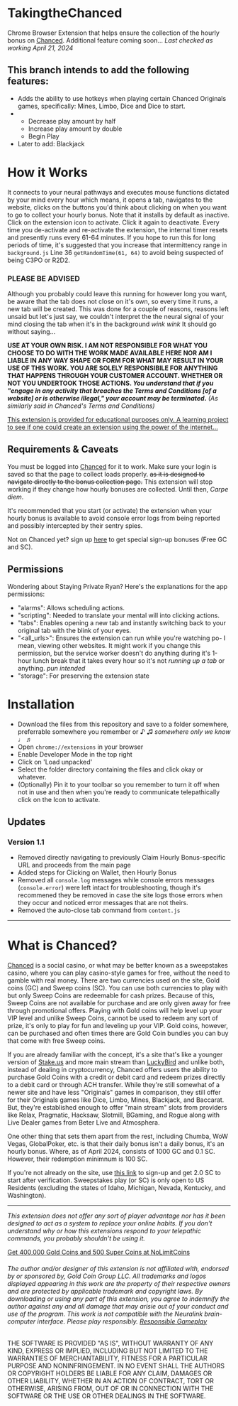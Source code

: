 # TakingtheChanced
Chrome Browser Extension that helps ensure the collection of the hourly bonus on [Chanced](https://www.chanced.com/c/4zfq3z). Additional feature coming soon...
_Last checked as working April 21, 2024_

## This branch intends to add the following features:
- Adds the ability to use hotkeys when playing certain Chanced Originals games, specifically: Mines, Limbo, Dice and Dice to start.
- - Decrease play amount by half
  - Increase play amount by double
  - Begin Play
- Later to add: Blackjack

# How it Works
It connects to your neural pathways and executes mouse functions dictated by your mind every hour which means, it opens a tab, navigates to the website, clicks on the buttons you'd think about clicking on when you want to go to collect your hourly bonus. Note that it installs by default as inactive. Click on the extension icon to activate. Click it again to deactivate. Every time you de-activate and re-activate the extension, the internal timer resets and presently runs every 61-64 minutes. If you hope to run this for long periods of time, it's suggested that you increase that intermittency range in `background.js` Line 36 `getRandomTime(61, 64)` to avoid being suspected of being C3PO or R2D2.

### PLEASE BE ADVISED
Although you probably could leave this running for however long you want, be aware that the tab does not close on it's own, so every time it runs, a new tab will be created. This was done for a couple of reasons, reasons left unsaid but let's just say, we couldn't interpret the the neural signal of your mind closing the tab when it's in the background *wink wink* It should go without saying...

**USE AT YOUR OWN RISK. I AM NOT RESPONSIBLE FOR WHAT YOU CHOOSE TO DO WITH THE WORK MADE AVAILABLE HERE NOR AM I LIABLE IN ANY WAY SHAPE OR FORM FOR WHAT MAY RESULT IN YOUR USE OF THIS WORK. YOU ARE SOLELY RESPONSIBILE FOR ANYTHING THAT HAPPENS THROUGH YOUR CUSTOMER ACCOUNT. WHETHER OR NOT YOU UNDERTOOK THOSE ACTIONS. _You understand that if you "engage in any activity that breaches the Terms and Conditions [of a website] or is otherwise illegal," your account may be terminated_.** *(As similarly said in Chanced's Terms and Conditions)*

<u>This extension is provided for educational purposes only. A learning project to see if one could create an extension using the power of the internet...</u>

## Requirements & Caveats
You must be logged into [Chanced](https://www.chanced.com/c/4zfq3z) for it to work. Make sure your login is saved so that the page to collect loads properly. ~~as it is designed to navigate directly to the bonus collection page.~~ This extension will stop working if they change how hourly bonuses are collected. Until then, _Carpe diem_.

It's recommended that you start (or activate) the extension when your hourly bonus is available to avoid console error logs from being reported and possibly intercepted by their sentry spies.

Not on Chanced yet? sign up [here](https://www.chanced.com/c/4zfq3z) to get special sign-up bonuses (Free GC and SC).

## Permissions
Wondering about Staying Private Ryan? Here's the explanations for the app permissions:
 - "alarms": Allows scheduling actions.
 - "scripting": Needed to translate your mental will into clicking actions.
 - "tabs": Enables opening a new tab and instantly switching back to your original tab with the blink of your eyes.
 - "<all_urls>": Ensures the extension can run while you're watching po- I mean, viewing other websites. It might work if you change this permission, but the service worker doesn't do anything during it's 1-hour lunch break that it takes every hour so it's not *running up a tab* or anything. *pun intended*
 - "storage": For preserving the extension state

# Installation
 - Download the files from this repository and save to a folder somewhere, preferrable somewhere you remember or ♪ ♫ *somewhere only we know* ♩ ♬ 
 - Open `chrome://extensions` in your browser
 - Enable Developer Mode in the top right
 - Click on 'Load unpacked'
 - Select the folder directory containing the files and click okay or whatever.
 - (Optionally) Pin it to your toolbar so you remember to turn it off when not in use and then when you're ready to communicate telepathically click on the Icon to activate.

## Updates

### Version 1.1
 - Removed directly navigating to previously Claim Hourly Bonus-specific URL and proceeds from the main page
 - Added steps for Clicking on Wallet, then Hourly Bonus
 - Removed all `console.log` messages while console errors messages (`console.error`) were left intact for troubleshooting, though it's recommened they be removed in case the site logs those errors when they occur and noticed error messages that are not theirs.
 - Removed the auto-close tab command from `content.js` 

-----

# What is Chanced?
[Chanced](https://www.chanced.com/c/4zfq3z) is a social casino, or what may be better known as a sweepstakes casino, where you can play casino-style games for free, without the need to gamble with real money. There are two currencies used on the site, Gold coins (GC) and Sweep coins (SC). You can use both currencies to play with but only Sweep Coins are redeemable for cash prizes. Because of this, Sweep Coins are not available for purchase and are only given away for free through promotional offers. Playing with Gold coins will help level up your VIP level and unlike Sweep Coins, cannot be used to redeem any sort of prize, it's only to play for fun and leveling up your VIP. Gold coins, however, can be purchased and often times there are Gold Coin bundles you can buy that come with free Sweep coins.

If you are already familiar with the concept, it's a site that's like a younger version of [Stake.us](stake.us/?c=Github) and more main stream than [LuckyBird](https://luckybird.io/?c=github) and unlike both, instead of dealing in cryptocurrency, Chanced offers users the ability to purchase Gold Coins with a credit or debit card and redeem prizes directly to a debit card or through ACH transfer. While they're still somewhat of a newer site and have less "Originals" games in comparison, they still offer for their Originals games like Dice, Limbo, Mines, Blackjack, and Baccarat. But, they're established enough to offer "main stream" slots from providers like Relax, Pragmatic, Hacksaw, Slotmill, BGaming, and Rogue along with Live Dealer games from Beter Live and Atmosphera.

One other thing that sets them apart from the rest, including Chumba, WoW Vegas, GlobalPoker, etc. is that their daily bonus isn't a daily bonus, it's an hourly bonus. Where, as of April 2024, consists of 1000 GC and 0.1 SC. However, their redemption minimnum is 100 SC.

If you're not already on the site, use [this link](https://www.chanced.com/c/4zfq3z) to sign-up and get 2.0 SC to start after verification. Sweepstakes play (or SC) is only open to US Residents (excluding the states of Idaho, Michigan, Nevada, Kentucky, and Washington).

_____

*This extension does not offer any sort of player advantage nor has it been designed to act as a system to replace your online habits. If you don't understand why or how this extensions respond to your telepathic commands, you probably shouldn't be using it.*

[Get 400,000 Gold Coins and 500 Super Coins at NoLimitCoins](https://nolimitcoins.com/?invited_by=F1N9RX)

###### The author and/or designer of this extension is not affiliated with, endorsed by or sponsored by, Gold Coin Group LLC. All trademarks and logos displayed appearing in this work are the property of their respective owners and are protected by applicable trademark and copyright laws. By downloading or using any part of this extension, you agree to indemnify the author against any and all damage that may arisie out of your conduct and use of the program. This work is not compatible with the Neuralink brain-computer interface. Please play responsibly. [Responsible Gameplay](https://www.chanced.com/docs/Responsible-Social-Gameplay.pdf)

THE SOFTWARE IS PROVIDED "AS IS", WITHOUT WARRANTY OF ANY KIND, EXPRESS OR IMPLIED, INCLUDING BUT NOT LIMITED TO THE WARRANTIES OF MERCHANTABILITY, FITNESS FOR A PARTICULAR PURPOSE AND NONINFRINGEMENT. IN NO EVENT SHALL THE AUTHORS OR COPYRIGHT HOLDERS BE LIABLE FOR ANY CLAIM, DAMAGES OR OTHER LIABILITY, WHETHER IN AN ACTION OF CONTRACT, TORT OR OTHERWISE, ARISING FROM, OUT OF OR IN CONNECTION WITH THE SOFTWARE OR THE USE OR OTHER DEALINGS IN THE SOFTWARE.
